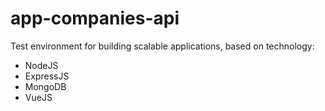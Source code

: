 # app-companies-api
Test environment for building scalable applications, based on technology:
- NodeJS
- ExpressJS
- MongoDB
- VueJS
